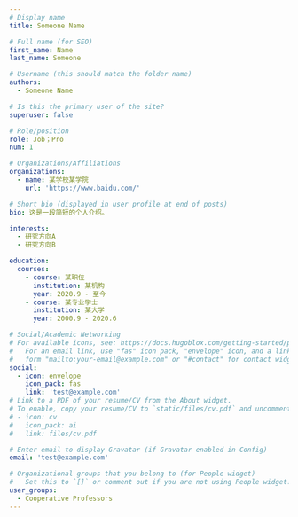 ```yaml
---
# Display name
title: Someone Name

# Full name (for SEO)
first_name: Name
last_name: Someone

# Username (this should match the folder name)
authors:
  - Someone Name

# Is this the primary user of the site?
superuser: false

# Role/position
role: Job；Pro
num: 1

# Organizations/Affiliations
organizations:
  - name: 某学校某学院
    url: 'https://www.baidu.com/'

# Short bio (displayed in user profile at end of posts)
bio: 这是一段简短的个人介绍。

interests:
  - 研究方向A
  - 研究方向B

education:
  courses:
    - course: 某职位
      institution: 某机构
      year: 2020.9 - 至今
    - course: 某专业学士
      institution: 某大学
      year: 2000.9 - 2020.6

# Social/Academic Networking
# For available icons, see: https://docs.hugoblox.com/getting-started/page-builder/#icons
#   For an email link, use "fas" icon pack, "envelope" icon, and a link in the
#   form "mailto:your-email@example.com" or "#contact" for contact widget.
social:
  - icon: envelope
    icon_pack: fas
    link: 'test@example.com'
# Link to a PDF of your resume/CV from the About widget.
# To enable, copy your resume/CV to `static/files/cv.pdf` and uncomment the lines below.
# - icon: cv
#   icon_pack: ai
#   link: files/cv.pdf

# Enter email to display Gravatar (if Gravatar enabled in Config)
email: 'test@example.com'

# Organizational groups that you belong to (for People widget)
#   Set this to `[]` or comment out if you are not using People widget.
user_groups:
  - Cooperative Professors
---
```


